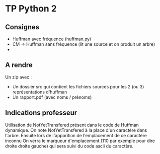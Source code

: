 # TP Python 2

## Consignes
- Huffman avec fréquence (huffman.py)
- CM -> Huffman sans fréquence (lit une source et on produit un arbre)
- 

## A rendre
Un zip avec :
- Un dossier src qui contient les fichiers sources pour les 2 (ou 3) représentations d'huffman 
- Un rapport.pdf (avec noms / prénoms)

## Indications professeur

Utilisation de NotYetTransfered présent dans le code de Huffman dynamique.
On note NotYetTransfered à la place d'un caractère dans l'arbre. Ensuite lors de l'apparition de l'emplacement de ce caractère inconnu
On verra le marqueur d'emplacement (110 par exemple pour dire droite droite gauche) qui sera suivi du code ascii du caractère.


